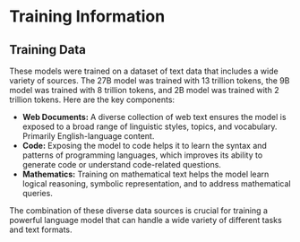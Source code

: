 # **Training Information**

## **Training Data**
<!--
Sourced from: https://huggingface.co/google/gemma-2-2b#training-dataset
-->
These models were trained on a dataset of text data that includes a wide variety of sources. The 27B model was trained with 13 trillion tokens, the 9B model was trained with 8 trillion tokens, and 2B model was trained with 2 trillion tokens. Here are the key components:

- **Web Documents:** A diverse collection of web text ensures the model is exposed to a broad range of linguistic styles, topics, and vocabulary. Primarily English-language content.
- **Code:** Exposing the model to code helps it to learn the syntax and patterns of programming languages, which improves its ability to generate code or understand code-related questions.
- **Mathematics:** Training on mathematical text helps the model learn logical reasoning, symbolic representation, and to address mathematical queries.

The combination of these diverse data sources is crucial for training a powerful language model that can handle a wide variety of different tasks and text formats.